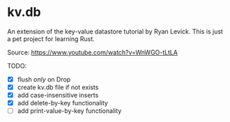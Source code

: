 # kv.db

An extension of the key-value datastore tutorial by Ryan Levick. This is just 
a pet project for learning Rust.

Source: https://www.youtube.com/watch?v=WnWGO-tLtLA

TODO:
* [x] flush _only_ on Drop
* [x] create kv.db file if not exists
* [x] add case-insensitive inserts
* [x] add delete-by-key functionality
* [ ] add print-value-by-key functionality
